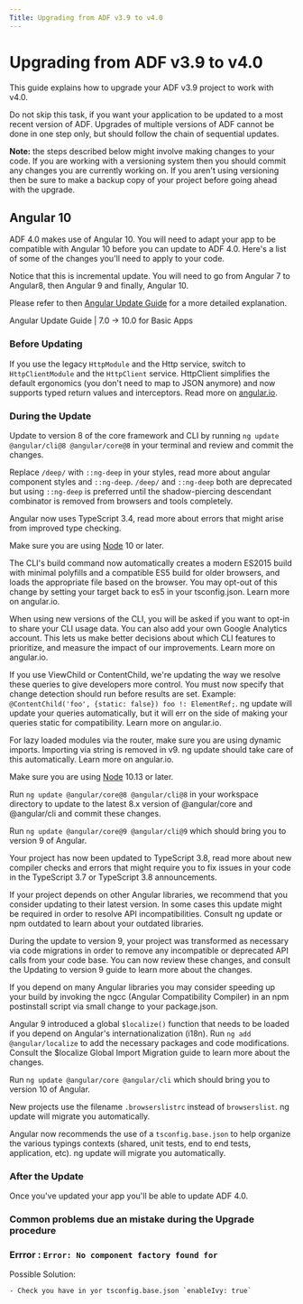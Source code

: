 ```yaml
---
Title: Upgrading from ADF v3.9 to v4.0
---
```


# Upgrading from ADF v3.9 to v4.0

This guide explains how to upgrade your ADF v3.9 project to work with v4.0.

Do not skip this task, if you want your application to be updated to a most recent version of ADF. 
Upgrades of multiple versions of ADF cannot be done in one step only, but should follow the chain of sequential updates. 

**Note:** the steps described below might involve making changes
to your code. If you are working with a versioning system then you should
commit any changes you are currently working on. If you aren't using versioning
then be sure to make a backup copy of your project before going ahead with the
upgrade.

## Angular 10

ADF 4.0 makes use of Angular 10. You will need to adapt your app to be compatible with Angular 10 before you can update to ADF 4.0.
Here's a list of some of the changes you'll need to apply to your code. 

Notice that this is incremental update. You will need to go from Angular 7 to Angular8, then Angular 9 and finally, Angular 10.

Please refer to then [Angular Update Guide](https://update.angular.io/#7.0:10.0) for a more detailed explanation.

Angular Update Guide | 7.0 -> 10.0 for Basic Apps

### Before Updating

If you use the legacy `HttpModule` and the Http service, switch to `HttpClientModule` and the `HttpClient` service. 
HttpClient simplifies the default ergonomics (you don't need to map to JSON anymore) and now supports typed return values and interceptors. 
Read more on [angular.io](https://angular.io/).

### During the Update

Update to version 8 of the core framework and CLI by running `ng update @angular/cli@8 @angular/core@8` in your terminal and review and commit the changes.

Replace `/deep/` with `::ng-deep` in your styles, read more about angular component styles and `::ng-deep`. `/deep/` and `::ng-deep` both are deprecated but using `::ng-deep` is preferred until the shadow-piercing descendant combinator is removed from browsers and tools completely.

Angular now uses TypeScript 3.4, read more about errors that might arise from improved type checking.

Make sure you are using [Node](https://github.com/Alfresco/alfresco-js-api/blob/develop/src/api/content-rest-api/docs/Node.md) 10 or later.

The CLI's build command now automatically creates a modern ES2015 build with minimal polyfills and a compatible ES5 build for older browsers, and loads the appropriate file based on the browser. You may opt-out of this change by setting your target back to es5 in your tsconfig.json. Learn more on angular.io.

When using new versions of the CLI, you will be asked if you want to opt-in to share your CLI usage data. You can also add your own Google Analytics account. This lets us make better decisions about which CLI features to prioritize, and measure the impact of our improvements. Learn more on angular.io.

If you use ViewChild or ContentChild, we're updating the way we resolve these queries to give developers more control. You must now specify that change detection should run before results are set. Example: `@ContentChild('foo', {static: false}) foo !: ElementRef;`. ng update will update your queries automatically, but it will err on the side of making your queries static for compatibility. Learn more on angular.io.

For lazy loaded modules via the router, make sure you are using dynamic imports. Importing via string is removed in v9. ng update should take care of this automatically. Learn more on angular.io.

Make sure you are using [Node](https://github.com/Alfresco/alfresco-js-api/blob/develop/src/api/content-rest-api/docs/Node.md) 10.13 or later.

Run `ng update @angular/core@8 @angular/cli@8` in your workspace directory to update to the latest 8.x version of @angular/core and @angular/cli and commit these changes.

Run `ng update @angular/core@9 @angular/cli@9` which should bring you to version 9 of Angular.

Your project has now been updated to TypeScript 3.8, read more about new compiler checks and errors that might require you to fix issues in your code in the TypeScript 3.7 or TypeScript 3.8 announcements.

If your project depends on other Angular libraries, we recommend that you consider updating to their latest version. In some cases this update might be required in order to resolve API incompatibilities. Consult ng update or npm outdated to learn about your outdated libraries.

During the update to version 9, your project was transformed as necessary via code migrations in order to remove any incompatible or deprecated API calls from your code base. You can now review these changes, and consult the Updating to version 9 guide to learn more about the changes.

If you depend on many Angular libraries you may consider speeding up your build by invoking the ngcc (Angular Compatibility Compiler) in an npm postinstall script via small change to your package.json.

Angular 9 introduced a global `$localize()` function that needs to be loaded if you depend on Angular's internationalization (i18n). Run `ng add @angular/localize` to add the necessary packages and code modifications. Consult the $localize Global Import Migration guide to learn more about the changes.

Run `ng update @angular/core @angular/cli` which should bring you to version 10 of Angular.

New projects use the filename `.browserslistrc` instead of `browserslist`. ng update will migrate you automatically.

Angular now recommends the use of a `tsconfig.base.json` to help organize the various typings contexts (shared, unit tests, end to end tests, application, etc). ng update will migrate you automatically.

### After the Update

Once you've updated your app you'll be able to update ADF 4.0.

### Common problems due an mistake during the Upgrade procedure

### Errror : `Error: No component factory found for`

Possible Solution:

    - Check you have in yor tsconfig.base.json `enableIvy: true`
